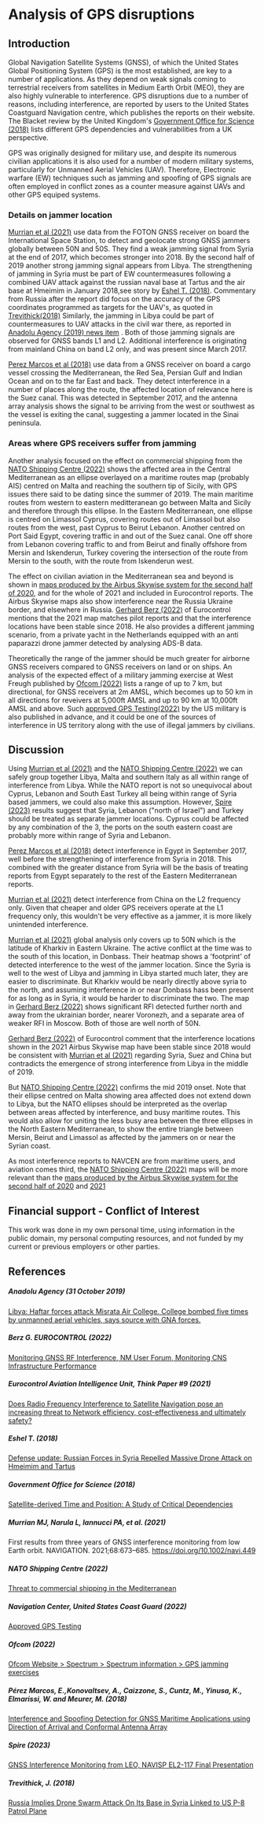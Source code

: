 # Analysis of GPS disruptions

## Introduction

Global Navigation Satellite Systems (GNSS), of which the United States Global Positioning System (GPS) is the most established, are key to a number of applications. As they depend on weak signals coming to terrestrial receivers from satellites in Medium Earth Orbit (MEO), they are also highly vulnerable to interference. GPS disruptions due to a number of reasons, including interference, are reported by users to the United States Coastguard Navigation centre, which publishes the reports on their website. The Blacket review by the United Kingdom's [Government Office for Science (2018)](#Government-Office-for-Science-(2018)) lists different GPS dependencies and vulnerabilities from a UK perspective.  

GPS was originally designed for military use, and despite its numerous civilian applications it is also used for a number of modern military systems, particularly for Unmanned Aerial Vehicles (UAV). Therefore, Electronic warfare (EW) techniques such as jamming and spoofing of GPS signals are often employed in conflict zones as a counter measure against UAVs and other GPS equiped systems. 

### Details on jammer location
[Murrian et al (2021)](#Murrian-MJ,-Narula-L,-Iannucci-PA,-et-al.-(2021)) use data from the FOTON GNSS receiver on board the International Space Station, to detect and geolocate strong GNSS jammers globally between 50N and 50S. They find a weak jamming signal from Syria at the end of 2017, which becomes stronger into 2018. By the second half of 2019 another strong jamming signal appears from Libya. The strengthening of jamming in Syria must be part of EW countermeasures following a combined UAV attack against the russian naval base at Tartus and the air base at Hmeimim in January 2018,see story by [Eshel T. (2018)](#Eshel-T.-(2018)). Commentary from Russia after the report did focus on the accuracy of the GPS coordinates programmed as targets for the UAV's, as quoted in [Trevithick(2018)](#Trevithick,-J.-(2018)) Similarly, the jamming in Libya could be part of countermeasures to UAV attacks in the civil war there, as reported in [Anadolu Agency (2019) news item](#Anadolu-Agency-(31-October-2019)) . Both of those jamming signals are observed for GNSS bands L1 and L2. Additional interference is originating from mainland China on band L2 only, and was present since March 2017.

[Perez Marcos et al (2018)](#Pérez-Marcos,-E.,Konovaltsev,-A.,-Caizzone,-S.,-Cuntz,-M.,-Yinusa,-K.,-Elmarissi,-W.-and-Meurer,-M.-(2018)) use data from a GNSS receiver on board a cargo vessel crossing the Mediterranean, the Red Sea, Persian Gulf and Indian Ocean and on to the far East and back. They detect interference in a number of places along the route, the affected location of relevance here is the Suez canal. This was detected in September 2017, and the antenna array analysis shows the signal to be arriving from the west or southwest as the vessel is exiting the canal, suggesting a jammer located in the Sinai peninsula.

### Areas where GPS receivers suffer from jamming
Another analysis focused on the effect on commercial shipping from the [NATO Shipping Centre (2022)](#NATO-Shipping-Centre-(2022)) shows the affected area in the Central Mediterranean as an ellipse overlayed on a maritime routes map (probably AIS) centred on Malta and reaching the southern tip of Sicily, with GPS issues there said to be dating since the summer of 2019. The main maritime routes from western to eastern meditteranean go between Malta and Sicily and therefore through this ellipse.  In the Eastern Mediterranean, one ellipse is centred on Limassol Cyprus, covering routes out of Limassol but also routes from the west, past Cyprus to Beirut Lebanon. Another centred on Port Said Egypt, covering traffic in and out of the Suez canal. One off shore from Lebanon covering traffic to and from Beirut and finally offshore from Mersin and Iskenderun, Turkey covering the intersection of the route from Mersin to the south, with the route from Iskenderun west.

The effect on civilian aviation in the Mediterranean sea and beyond is shown in [maps produced by the Airbus Skywise system for the second half of 2020](#Eurocontrol-Aviation-Intelligence-Unit,-Think-Paper-#9-(2021)), and for the whole of 2021 and included in Eurocontrol reports. The Airbus Skywise maps also show interference near the Russia Ukraine border, and elsewhere in Russia. [Gerhard Berz (2022)](#Berz-G.-EUROCONTROL-(2022)) of Eurocontrol mentions that the 2021 map matches pilot reports and that the interference locations have been stable since 2018. He also provides a different jamming scenario, from a private yacht in the Netherlands equipped with an anti paparazzi drone jammer detected by analysing ADS-B data. 

Theoretically the range of the jammer should be much greater for airborne GNSS receivers compared to GNSS receivers on land or on ships. An analysis of the expected effect of a military jamming exercise at West Freugh published by [Ofcom (2022)](#Ofcom-(2022)) lists a range of up to 7 km, but directional, for GNSS receivers at 2m AMSL, which becomes  up to 50 km in all directions for reveivers at 5,000ft AMSL and up to 90 km at 10,000ft AMSL and above. Such [approved GPS Testing(2022)](#Navigation-Center,-United-States-Coast-Guard-(2022)) by the US military is also published in advance, and it could be one of the sources of interference in US territory along with the use of illegal jammers by civilians. 


## Discussion

Using [Murrian et al (2021)](#Murrian-MJ,-Narula-L,-Iannucci-PA,-et-al.-(2021)) and the [NATO Shipping Centre (2022)](#NATO-Shipping-Centre-(2022)) we can safely group together Libya, Malta and southern Italy as all within range of interference from Libya. While the NATO report is not so unequivocal about Cyprus, Lebanon and South East Turkey all being within range of Syria based jammers, we could also make this assumption. However, [Spire (2023)](#Spire-(2023)) results suggest that Syria, Lebanon ("north of Israel") and Turkey should be treated as separate jammer locations. Cyprus could be affected by any combination of the 3, the ports on the south eastern coast are probably more within range of Syria and Lebanon.


[Perez Marcos et al (2018)](#Pérez-Marcos,-E.,Konovaltsev,-A.,-Caizzone,-S.,-Cuntz,-M.,-Yinusa,-K.,-Elmarissi,-W.-and-Meurer,-M.-(2018)) detect interference in Egypt in September 2017, well before the strengthening of interference from Syria in 2018. This combined with the greater distance from Syria will be the basis of treating reports from Egypt separately to the rest of the Eastern Mediterranean reports.



[Murrian et al (2021)](#Murrian-MJ,-Narula-L,-Iannucci-PA,-et-al.-(2021)) detect interference from China on the L2 frequency only. Given that cheaper and older GPS receivers operate at the L1 frequency only, this wouldn't be very effective as a jammer, it is more likely unintended interference.

[Murrian et al (2021)](#Murrian-MJ,-Narula-L,-Iannucci-PA,-et-al.-(2021)) global analysis only covers up to 50N which is the latitude of Kharkiv in Eastern Ukraine. The active conflict at the time was to the south of this location, in Donbass. Their heatmap shows a 'footprint' of detected interference to the west of the jammer location. Since the Syria is well to the west of Libya and jamming in Libya started much later, they are easier to discriminate. But Kharkiv would be nearly directly above syria to the north, and assuming interference in or near Donbass hass been present for as long as in Syria, it would be harder to discriminate the two. The map in [Gerhard Berz (2022)](#Berz-G.-EUROCONTROL-(2022)) shows significant RFI detected further north and away from the ukrainian border, nearer Voronezh, and a separate area of weaker RFI in Moscow. Both of those are well north of 50N. 

[Gerhard Berz (2022)](#Berz-G.-EUROCONTROL-(2022)) of Eurocontrol comment that the interference locations shown in the 2021 Airbus Skywise map have been stable since 2018 would be consistent with [Murrian et al (2021)](#Murrian-MJ,-Narula-L,-Iannucci-PA,-et-al.-(2021)) regarding Syria, Suez and China but contradicts the emergence of strong interference from Libya in the middle of 2019. 

But [NATO Shipping Centre (2022)](#NATO-Shipping-Centre-(2022)) confirms the mid 2019 onset. Note that their ellipse centred on Malta showing area affected does not extend down to Libya, but the NATO ellipses should be interpreted as the overlap between areas affected by interference, and busy maritime routes. This would also allow for uniting the less busy area between the three ellipses in the North Eastern Mediterranean, to show the entire triangle between Mersin, Beirut and Limassol as affected by the jammers on or near the Syrian coast.



As most interference reports to NAVCEN are from maritime users, and aviation comes third, the [NATO Shipping Centre (2022)](#NATO-Shipping-Centre-(2022)) maps will be more relevant than the [maps produced by the Airbus Skywise system for the second half of 2020](#Eurocontrol-Aviation-Intelligence-Unit,-Think-Paper-#9-(2021)) and [2021](#Berz-G.-EUROCONTROL-(2022))

## Financial support - Conflict of Interest

This work was done in my own personal time, using information in the public domain, my personal computing resources, and not funded by my current or previous employers or other parties.

## References

##### Anadolu Agency (31 October 2019) 
[Libya: Haftar forces attack Misrata Air College. College bombed five times by unmanned aerial vehicles, says source with GNA forces.](https://www.aa.com.tr/en/africa/libya-haftar-forces-attack-misrata-air-college/1631348)

##### Berz G. EUROCONTROL (2022) 
[Monitoring GNSS RF Interference, NM User Forum, Monitoring CNS Infrastructure Performance](https://www.eurocontrol.int/sites/default/files/2022-02/eurocontrol-nm-user-forum-gerhard-berz.pdf)
  

##### Eurocontrol Aviation Intelligence Unit, Think Paper #9 (2021) 
[Does Radio Frequency Interference to Satellite Navigation pose an increasing threat to Network efficiency, cost-effectiveness and ultimately safety?](https://www.eurocontrol.int/publication/eurocontrol-think-paper-9-radio-frequency-interference-satellite-navigation-active)

##### Eshel T. (2018)
[Defense update: Russian Forces in Syria Repelled Massive Drone Attack on Hmeimim and Tartus](https://defense-update.com/20180108_uav_attack.html)

##### Government Office for Science (2018) 
[Satellite-derived Time and Position: A Study of Critical Dependencies](https://www.gov.uk/government/publications/satellite-derived-time-and-position-blackett-review)

##### Murrian MJ, Narula L, Iannucci PA, et al. (2021)
First results from three years of GNSS interference monitoring from low Earth orbit. NAVIGATION. 2021;68:673–685. https://doi.org/10.1002/navi.449

##### NATO Shipping Centre (2022)
[Threat to commercial shipping in the Mediterranean](https://shipping.nato.int/nsc/operations/news/2021/threat-to-commercial-shipping-in-the-mediterranean)

##### Navigation Center, United States Coast Guard (2022)
[Approved GPS Testing](https://navcen.uscg.gov/sites/default/files/pdf/gps/GPS_Interference.pdf)

##### Ofcom (2022) 
[Ofcom Website > Spectrum > Spectrum information > GPS jamming exercises](https://web.archive.org/web/20220121015758/https://www.ofcom.org.uk/spectrum/information/gps-jamming-exercises)

##### Pérez Marcos, E.,Konovaltsev, A., Caizzone, S., Cuntz, M., Yinusa, K., Elmarissi, W. and Meurer, M. (2018) 
[Interference and Spoofing Detection for GNSS Maritime Applications using Direction of Arrival and Conformal Antenna Array](https://elib.dlr.de/127019/1/E2_PerezMarcos_Emilio_final.pdf)

##### Spire (2023)
[GNSS Interference Monitoring from LEO, NAVISP EL2-117 Final Presentation](https://navisp.esa.int/uploads/files/project_documents/NAVISP%20EL2-117%20Presentation%20Final%20(1).pdf?v=413045)

##### Trevithick, J. (2018)
[Russia Implies Drone Swarm Attack On Its Base in Syria Linked to US P-8 Patrol Plane](https://www.thedrive.com/the-war-zone/17527/russia-is-trying-to-link-the-drone-swarm-attack-in-syria-to-a-us-p-8-patrol-plane)


